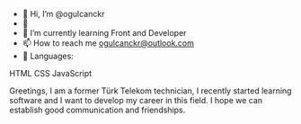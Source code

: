 - 👋 Hi, I’m @ogulcanckr
- 👀 
- 🌱 I’m currently learning Front and Developer 
- 📫 How to reach me ogulcanckr@outlook.com
- 🌱 Languages:

HTML CSS JavaScript

Greetings, I am a former Türk Telekom technician, I recently started learning software and I want to develop my career in this field.
I hope we can establish good communication and friendships.
